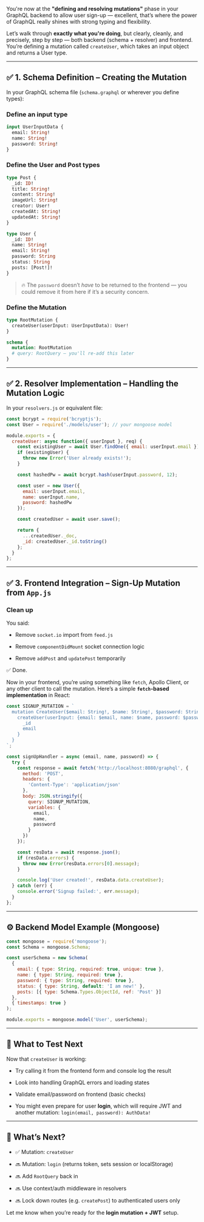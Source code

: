 You're now at the **"defining and resolving mutations"** phase in your GraphQL backend to allow user sign-up — excellent, that’s where the power of GraphQL really shines with strong typing and flexibility.

Let’s walk through **exactly what you're doing**, but clearly, cleanly, and precisely, step by step — both backend (schema + resolver) and frontend. You’re defining a mutation called `createUser`, which takes an input object and returns a User type.

---

## ✅ 1. Schema Definition – Creating the Mutation

In your GraphQL schema file (`schema.graphql` or wherever you define types):

### Define an input type

```graphql
input UserInputData {
  email: String!
  name: String!
  password: String!
}
```

### Define the User and Post types

```graphql
type Post {
  _id: ID!
  title: String!
  content: String!
  imageUrl: String!
  creator: User!
  createdAt: String!
  updatedAt: String!
}

type User {
  _id: ID!
  name: String!
  email: String!
  password: String
  status: String
  posts: [Post!]!
}
```

> 🔥 The `password` doesn’t _have_ to be returned to the frontend — you could remove it from here if it’s a security concern.

### Define the Mutation

```graphql
type RootMutation {
  createUser(userInput: UserInputData): User!
}

schema {
  mutation: RootMutation
  # query: RootQuery — you'll re-add this later
}
```

---

## ✅ 2. Resolver Implementation – Handling the Mutation Logic

In your `resolvers.js` or equivalent file:

```js
const bcrypt = require('bcryptjs');
const User = require('./models/user'); // your mongoose model

module.exports = {
  createUser: async function({ userInput }, req) {
    const existingUser = await User.findOne({ email: userInput.email });
    if (existingUser) {
      throw new Error('User already exists!');
    }

    const hashedPw = await bcrypt.hash(userInput.password, 12);

    const user = new User({
      email: userInput.email,
      name: userInput.name,
      password: hashedPw
    });

    const createdUser = await user.save();

    return {
      ...createdUser._doc,
      _id: createdUser._id.toString()
    };
  }
};
```

---

## ✅ 3. Frontend Integration – Sign-Up Mutation from `App.js`

### Clean up

You said:

- Remove `socket.io` import from `feed.js`
    
- Remove `componentDidMount` socket connection logic
    
- Remove `addPost` and `updatePost` temporarily
    

✅ Done.

Now in your frontend, you’re using something like `fetch`, Apollo Client, or any other client to call the mutation. Here’s a simple **`fetch`-based implementation** in React:

```js
const SIGNUP_MUTATION = `
  mutation CreateUser($email: String!, $name: String!, $password: String!) {
    createUser(userInput: {email: $email, name: $name, password: $password}) {
      _id
      email
    }
  }
`;

const signUpHandler = async (email, name, password) => {
  try {
    const response = await fetch('http://localhost:8080/graphql', {
      method: 'POST',
      headers: {
        'Content-Type': 'application/json'
      },
      body: JSON.stringify({
        query: SIGNUP_MUTATION,
        variables: {
          email,
          name,
          password
        }
      })
    });

    const resData = await response.json();
    if (resData.errors) {
      throw new Error(resData.errors[0].message);
    }

    console.log('User created!', resData.data.createUser);
  } catch (err) {
    console.error('Signup failed:', err.message);
  }
};
```

---

## ⚙️ Backend Model Example (Mongoose)

```js
const mongoose = require('mongoose');
const Schema = mongoose.Schema;

const userSchema = new Schema(
  {
    email: { type: String, required: true, unique: true },
    name: { type: String, required: true },
    password: { type: String, required: true },
    status: { type: String, default: 'I am new!' },
    posts: [{ type: Schema.Types.ObjectId, ref: 'Post' }]
  },
  { timestamps: true }
);

module.exports = mongoose.model('User', userSchema);
```

---

## 🧪 What to Test Next

Now that `createUser` is working:

- Try calling it from the frontend form and console log the result
    
- Look into handling GraphQL errors and loading states
    
- Validate email/password on frontend (basic checks)
    
- You might even prepare for user **login**, which will require JWT and another mutation: `login(email, password): AuthData!`
    

---

## 🚀 What’s Next?

- ✅ Mutation: `createUser`
    
- 🔜 Mutation: `login` (returns token, sets session or localStorage)
    
- 🔜 Add `RootQuery` back in
    
- 🔜 Use context/auth middleware in resolvers
    
- 🔜 Lock down routes (e.g. `createPost`) to authenticated users only
    

Let me know when you’re ready for the **login mutation + JWT** setup.